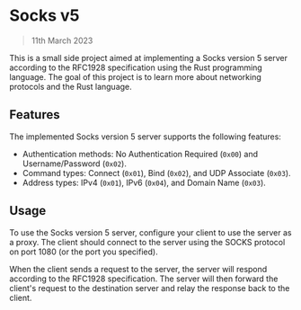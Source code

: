 # Socks v5
> 11th March 2023

This is a small side project aimed at implementing a Socks version 5 server 
according to the RFC1928 specification using the Rust programming language. 
The goal of this project is to learn more about networking protocols and 
the Rust language.


## Features

The implemented Socks version 5 server supports the following features:

- Authentication methods: No Authentication Required (`0x00`) and Username/Password (`0x02`).
- Command types: Connect (`0x01`), Bind (`0x02`), and UDP Associate (`0x03`).
- Address types: IPv4 (`0x01`), IPv6 (`0x04`), and Domain Name (`0x03`).

## Usage

To use the Socks version 5 server, configure your client to use the server as a proxy. The client should connect to the server using the SOCKS protocol on port 1080 (or the port you specified).

When the client sends a request to the server, the server will respond according to the RFC1928 specification. The server will then forward the client's request to the destination server and relay the response back to the client.